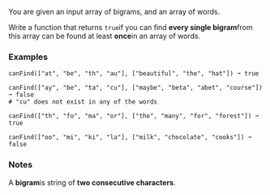 You are given an input array of bigrams, and an array of words.

Write a function that returns `true`if you can find **every single bigram**from this array can be found at least **once**in an array of words.


### Examples ###
    canFind(["at", "be", "th", "au"], ["beautiful", "the", "hat"]) ➞ true

    canFind(["ay", "be", "ta", "cu"], ["maybe", "beta", "abet", "course"]) ➞ false
    # "cu" does not exist in any of the words

    canFind(["th", "fo", "ma", "or"], ["the", "many", "for", "forest"]) ➞ true

    canFind(["oo", "mi", "ki", "la"], ["milk", "chocolate", "cooks"]) ➞ false


### Notes ###
A **bigram**is string of **two consecutive characters**.
